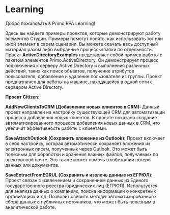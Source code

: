 # Learning


Добро пожаловать в Primo RPA Learning! 

Здесь вы найдете примеры проектов, которые демонстрируют работу элементов Студии. Примеры помогут понять, как использовать тот или иной элемент в своем сценарии. 
Вы можете скачать весь доступный материал разом либо выбранные процессы/папки по отдельности.
Проект **ActiveDirectoryExamples** представляет собой пример работы с пакетом элементов Primo.ActiveDirectory. Он демонстрирует процесс подключения к серверу Active Directory и выполнения различных действий, таких как поиск объектов, получение атрибутов пользователя, добавление и удаление пользователя из группы. Проект предназначен для работы на машине, находящейся в одной сети с сервером Active Directory.

**Проект Citizen:**

**AddNewClientsToCRM (Добавление новых клиентов в CRM):**
Данный проект направлен на  настройку существующей CRM для автоматизации процесса добавления новых клиентов.
В проекте показано создание автоматизированного процесса добавления новых данных в CRM, что увеличит эффективность работы с клиентами.

**SaveAttachOutlook (Сохранить вложение из Outlook):**
Проект включает в себя настройку, которая автоматически сохраняет вложения из электронных писем, полученных через Outlook.
Это может быть полезным для обработки и хранения важных файлов, получаемых по электронной почте. Это также может помочь в избежании потери данных или документов. 

**SaveExtractFromEGRUL (Сохранить и извлечь данные из ЕГРЮЛ):**
Проект связан с извлечением и сохранением данных из Единого государственного реестра юридических лиц (ЕГРЮЛ).
Используется для анализа данных о компаниях, поиска информации о конкретных организациях и т.д. Позволит освоить методы автоматизированного сбора данных с публичных источников, что может быть полезным в аналитической работе.
